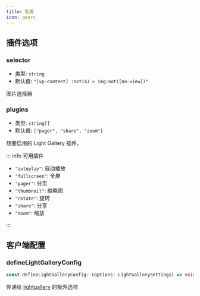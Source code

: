 ```yaml
---
title: 配置
icon: gears
---
```


## 插件选项

### selector

- 类型: `string`
- 默认值: `"[vp-content] :not(a) > img:not([no-view])"`

图片选择器

### plugins

- 类型: `string[]`
- 默认值: `["pager", "share", "zoom"]`

想要启用的 Light Gallery 插件。

::: info 可用插件

- `"autoplay"`: 自动播放
- `"fullscreen"`: 全屏
- `"pager"`: 分页
- `"thumbnail"`: 缩略图
- `"rotate"`: 旋转
- `"share"`: 分享
- `"zoom"`: 缩放

:::

## 客户端配置

### defineLightGalleryConfig

```ts
const defineLightGalleryConfig: (options: LightGallerySettings) => void;
```

传递给 [lightgallery](https://www.lightgalleryjs.com/docs/settings/) 的额外选项
